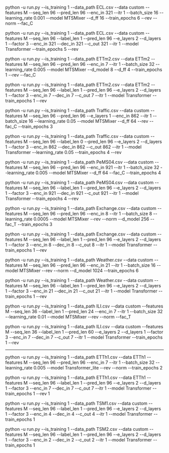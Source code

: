 <!-- ECL -->

python -u run.py --is_training 1 --data_path ECL.csv --data custom --features M --seq_len 96 --pred_len 96 --enc_in 321 --itr 1 --batch_size 16 --learning_rate 0.001 --model MTSMixer --d_ff 16 --train_epochs 6 --rev --norm --fac_C

python -u run.py --is_training 1 --data_path ECL.csv --data custom --features M --seq_len 96 --label_len 1 --pred_len 96 --e_layers 2 --d_layers 1 --factor 3 --enc_in 321 --dec_in 321 --c_out 321 --itr 1 --model Transformer --train_epochs 5 --rev

<!-- ETTm2 -->

python -u run.py --is_training 1 --data_path ETTm2.csv --data ETTm2 --features M --seq_len 96 --pred_len 96 --enc_in 7 --itr 1 --batch_size 32 --learning_rate 0.005 --model MTSMixer --d_model 8 --d_ff 4 --train_epochs 1 --rev --fac_C

python -u run.py --is_training 1 --data_path ETTm2.csv --data ETTm2 --features M --seq_len 96 --label_len 1 --pred_len 96 --e_layers 2 --d_layers 1 --factor 3 --enc_in 7 --dec_in 7 --c_out 7 --itr 1 --model Transformer --train_epochs 1 --rev

<!-- Traffic -->

python -u run.py --is_training 1 --data_path Traffic.csv --data custom --features M --seq_len 96 --pred_len 96 --e_layers 1 --enc_in 862 --itr 1 --batch_size 16 --learning_rate 0.05 --model MTSMixer --d_ff 64 --rev --fac_C --train_epochs 3

python -u run.py --is_training 1 --data_path Traffic.csv --data custom --features M --seq_len 96 --label_len 0 --pred_len 96 --e_layers 2 --d_layers 1 --factor 3 --enc_in 862 --dec_in 862 --c_out 862 --itr 1 --model Transformer --learning_rate 0.05 --train_epochs 4 --rev

<!-- PeMS04 -->

python -u run.py --is_training 1 --data_path PeMS04.csv --data custom --features M --seq_len 96 --pred_len 96 --enc_in 921 --itr 1 --batch_size 32 --learning_rate 0.005 --model MTSMixer --d_ff 64 --fac_C --train_epochs 4

python -u run.py --is_training 1 --data_path PeMS04.csv --data custom --features M --seq_len 96 --label_len 1 --pred_len 96 --e_layers 2 --d_layers 1 --factor 3 --enc_in 921 --dec_in 921 --c_out 921 --itr 1 --model Transformer --train_epochs 4 --rev

<!-- Exchange -->

python -u run.py --is_training 1 --data_path Exchange.csv --data custom --features M --seq_len 96 --pred_len 96 --enc_in 8 --itr 1 --batch_size 8 --learning_rate 0.0005 --model MTSMixer --rev --norm --d_model 256 --fac_T --train_epochs 3

python -u run.py --is_training 1 --data_path Exchange.csv --data custom --features M --seq_len 96 --label_len 1 --pred_len 96 --e_layers 2 --d_layers 1 --factor 3 --enc_in 8 --dec_in 8 --c_out 8 --itr 1 --model Transformer --train_epochs 1 --rev

<!-- Weather -->

python -u run.py --is_training 1 --data_path Weather.csv --data custom --features M --seq_len 96 --pred_len 96 --enc_in 21 --itr 1 --batch_size 16 --model MTSMixer --rev --norm --d_model 1024 --train_epochs 6

python -u run.py --is_training 1 --data_path Weather.csv --data custom --features M --seq_len 96 --label_len 1 --pred_len 96 --e_layers 2 --d_layers 1 --factor 3 --enc_in 21 --dec_in 21 --c_out 21 --itr 1 --model Transformer --train_epochs 1 --rev

<!-- ILI -->

python -u run.py --is_training 1 --data_path ILI.csv --data custom --features M --seq_len 36 --label_len 1 --pred_len 24 --enc_in 7 --itr 1 --batch_size 32 --learning_rate 0.01 --model MTSMixer --rev --norm --fac_T

python -u run.py --is_training 1 --data_path ILI.csv --data custom --features M --seq_len 36 --label_len 1 --pred_len 60 --e_layers 2 --d_layers 1 --factor 3 --enc_in 7 --dec_in 7 --c_out 7 --itr 1 --model Transformer --train_epochs 1 --rev

---

<!-- ETTh1 -->

python -u run.py --is_training 1 --data_path ETTh1.csv --data ETTh1 --features M --seq_len 96 --pred_len 96 --enc_in 7 --itr 1 --batch_size 32 --learning_rate 0.005 --model Transformer_lite --rev --norm --train_epochs 2

python -u run.py --is_training 1 --data_path ETTh1.csv --data ETTh1 --features M --seq_len 96 --label_len 1 --pred_len 96 --e_layers 2 --d_layers 1 --factor 3 --enc_in 7 --dec_in 7 --c_out 7 --itr 1 --model Transformer --train_epochs 1 --rev 1

<!-- TSM -->

python -u run.py --is_training 1 --data_path TSM1.csv --data custom --features M --seq_len 96 --label_len 1 --pred_len 96 --e_layers 2 --d_layers 1 --factor 3 --enc_in 4 --dec_in 4 --c_out 4 --itr 1 --model Transformer --train_epochs 1

python -u run.py --is_training 1 --data_path TSM2.csv --data custom --features M --seq_len 96 --label_len 1 --pred_len 96 --e_layers 2 --d_layers 1 --factor 3 --enc_in 2 --dec_in 2 --c_out 2 --itr 1 --model Transformer --train_epochs 1